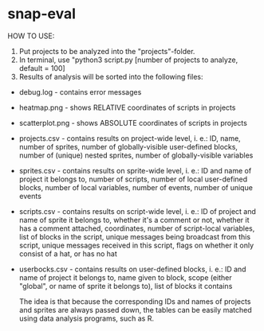 # snap-eval


HOW TO USE:

1. Put projects to be analyzed into the "projects"-folder.
2. In terminal, use "python3 script.py [number of projects to analyze, default = 100]
3. Results of analysis will be sorted into the following files:
* debug.log - contains error messages
* heatmap.png - shows RELATIVE coordinates of scripts in projects
* scatterplot.png - shows ABSOLUTE coordinates of scripts in projects
* projects.csv - contains results on project-wide level, i. e.: ID, name, number of sprites, number of globally-visible user-defined blocks, number of (unique) nested sprites, number of globally-visible variables
* sprites.csv - contains results on sprite-wide level, i. e.: ID and name of project it belongs to, number of scripts, number of local user-defined blocks, number of local variables, number of events, number of unique events
* scripts.csv - contains results on script-wide level, i. e.: ID of project and name of sprite it belongs to, whether it's a comment or not, whether it has a comment attached, coordinates, number of script-local variables, list of blocks in the script, unique messages being broadcast from this script, unique messages received in this script, flags on whether it only consist of a hat, or has no hat
* userbocks.csv - contains results on user-defined blocks, i. e.: ID and name of project it belongs to, name given to block, scope (either "global", or name of sprite it belongs to), list of blocks it contains
	
	The idea is that because the corresponding IDs and names of projects and sprites are always passed down, the tables can be easily matched using data analysis programs, such as R. 
